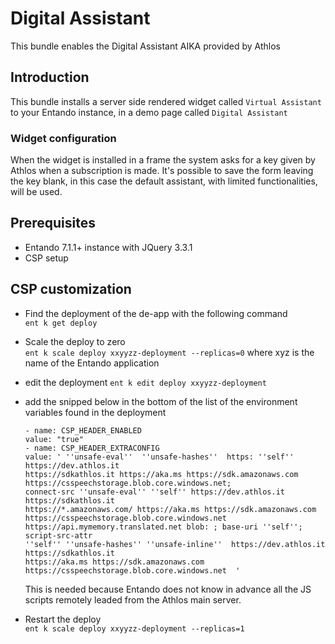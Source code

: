 # Digital Assistant

This bundle enables the Digital Assistant AIKA provided by Athlos 

## Introduction

This bundle installs a server side rendered widget called `Virtual Assistant` to your Entando instance,
in a demo page called `Digital Assistant`

### Widget configuration 

When the widget is installed in a frame the system asks for a key given by Athlos when a subscription is made.
It's possible to save the form leaving the key blank, in this case the default assistant, with limited functionalities, will be used.

## Prerequisites

 - Entando 7.1.1+ instance with JQuery 3.3.1
 - CSP setup

## CSP customization
 
 - Find the deployment of the de-app with the following command  
 ``ent k get deploy``

 - Scale the deploy to zero  
 ``ent k scale deploy xxyyzz-deployment --replicas=0`` where xyz is the name of the Entando application

 - edit the deployment
 ``ent k edit deploy xxyyzz-deployment``  

- add the snipped below in the bottom of the list of the environment variables found in the deployment

   ```text
   - name: CSP_HEADER_ENABLED
   value: "true"
   - name: CSP_HEADER_EXTRACONFIG
   value: ' ''unsafe-eval''  ''unsafe-hashes''  https: ''self'' https://dev.athlos.it
   https://sdkathlos.it https://aka.ms https://sdk.amazonaws.com https://csspeechstorage.blob.core.windows.net;
   connect-src ''unsafe-eval'' ''self'' https://dev.athlos.it https://sdkathlos.it
   https://*.amazonaws.com/ https://aka.ms https://sdk.amazonaws.com https://csspeechstorage.blob.core.windows.net
   https://api.mymemory.translated.net blob: ; base-uri ''self''; script-src-attr
   ''self'' ''unsafe-hashes'' ''unsafe-inline''  https://dev.athlos.it https://sdkathlos.it
   https://aka.ms https://sdk.amazonaws.com https://csspeechstorage.blob.core.windows.net  '
   ```
  
   This is needed because Entando does not know in advance all the JS scripts remotely leaded from the Athlos main server.
 - Restart the deploy  
 ``ent k scale deploy xxyyzz-deployment --replicas=1``